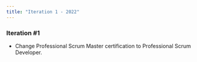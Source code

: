```yaml
---
title: "Iteration 1 - 2022"
---
```

### Iteration #1
- Change Professional Scrum Master certification to Professional Scrum Developer.